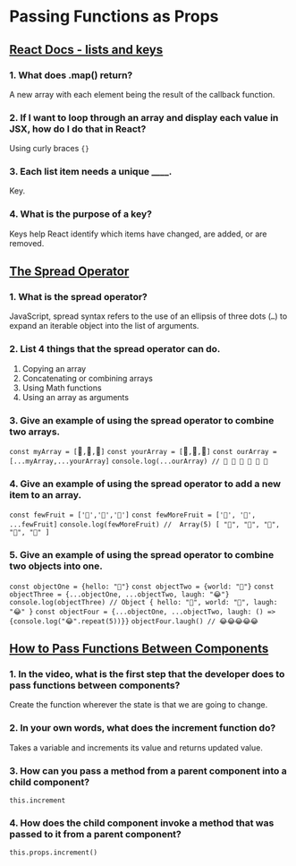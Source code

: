 # Passing Functions as Props

## [React Docs - lists and keys](https://reactjs.org/docs/lists-and-keys.html)

### 1. What does .map() return?

A new array with each element being the result of the callback function.

### 2. If I want to loop through an array and display each value in JSX, how do I do that in React?

Using curly braces `{}`

### 3. Each list item needs a unique ____.

Key.

### 4. What is the purpose of a key?

Keys help React identify which items have changed, are added, or are removed.

## [The Spread Operator](https://medium.com/coding-at-dawn/how-to-use-the-spread-operator-in-javascript-b9e4a8b06fab)

### 1. What is the spread operator?

JavaScript, spread syntax refers to the use of an ellipsis of three dots (`…`) to expand an iterable object into the list of arguments.

### 2. List 4 things that the spread operator can do.

1. Copying an array
2. Concatenating or combining arrays
3. Using Math functions
4. Using an array as arguments

### 3. Give an example of using the spread operator to combine two arrays.

`const myArray = [`🤪`,`🐻`,`🎌`]`
`const yourArray = [`🙂`,`🤗`,`🤩`]`
`const ourArray = [...myArray,...yourArray]`
`console.log(...ourArray) // 🤪 🐻 🎌 🙂 🤗 🤩`

### 4. Give an example of using the spread operator to add a new item to an array.

`const fewFruit = ['🍏','🍊','🍌']`
`const fewMoreFruit = ['🍉', '🍍', ...fewFruit]`
`console.log(fewMoreFruit) //  Array(5) [ "🍉", "🍍", "🍏", "🍊", "🍌" ]`

### 5. Give an example of using the spread operator to combine two objects into one.

`const objectOne = {hello: "🤪"}`
`const objectTwo = {world: "🐻"}`
`const objectThree = {...objectOne, ...objectTwo, laugh: "😂"}`
`console.log(objectThree) // Object { hello: "🤪", world: "🐻", laugh: "😂" }`
`const objectFour = {...objectOne, ...objectTwo, laugh: () => {console.log("😂".repeat(5))}}`
`objectFour.laugh() // 😂😂😂😂😂`

## [How to Pass Functions Between Components](https://www.youtube.com/watch?v=c05OL7XbwXU)

### 1. In the video, what is the first step that the developer does to pass functions between components?

Create the function wherever the state is that we are going to change.

### 2. In your own words, what does the increment function do?

Takes a variable and increments its value and returns updated value.

### 3. How can you pass a method from a parent component into a child component?

`this.increment`

### 4. How does the child component invoke a method that was passed to it from a parent component?

`this.props.increment()`
